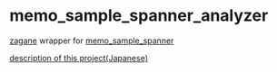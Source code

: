 # memo_sample_spanner_analyzer

[zagane](https://github.com/gcpug/zagane) wrapper for [memo_sample_spanner](https://github.com/muroon/memo_sample_spanner)

[description of this project(Japanese)](https://gist.github.com/muroon/a1099f492f39682138dd8e3c45bd4bc7#%E5%B0%82%E7%94%A8%E3%83%81%E3%82%A7%E3%83%83%E3%82%AB%E3%83%BC)

